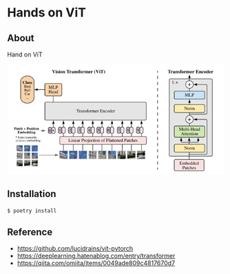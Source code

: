 # Hands on ViT

## About

Hand on ViT

![](./assets/vit.png)

## Installation

```sh
$ poetry install
```

## Reference

- https://github.com/lucidrains/vit-pytorch
- https://deeplearning.hatenablog.com/entry/transformer
- https://qiita.com/omiita/items/0049ade809c4817670d7
